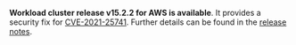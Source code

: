 
**Workload cluster release v15.2.2 for AWS is available**. It provides a security fix for [CVE-2021-25741](https://nvd.nist.gov/vuln/detail/CVE-2021-25741). Further details can be found in the [release notes](https://docs.giantswarm.io/changes/workload-cluster-releases-aws/releases/aws-v15.2.2/).
